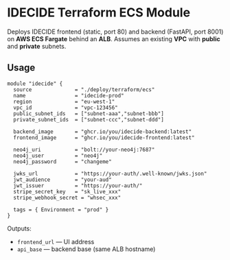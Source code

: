 
# IDECIDE Terraform ECS Module

Deploys IDECIDE frontend (static, port 80) and backend (FastAPI, port 8001) on **AWS ECS Fargate** behind an **ALB**.
Assumes an existing **VPC** with **public** and **private** subnets.

## Usage
```hcl
module "idecide" {
  source              = "./deploy/terraform/ecs"
  name                = "idecide-prod"
  region              = "eu-west-1"
  vpc_id              = "vpc-123456"
  public_subnet_ids   = ["subnet-aaa","subnet-bbb"]
  private_subnet_ids  = ["subnet-ccc","subnet-ddd"]

  backend_image       = "ghcr.io/you/idecide-backend:latest"
  frontend_image      = "ghcr.io/you/idecide-frontend:latest"

  neo4j_uri           = "bolt://your-neo4j:7687"
  neo4j_user          = "neo4j"
  neo4j_password      = "changeme"

  jwks_url            = "https://your-auth/.well-known/jwks.json"
  jwt_audience        = "your-aud"
  jwt_issuer          = "https://your-auth/"
  stripe_secret_key   = "sk_live_xxx"
  stripe_webhook_secret = "whsec_xxx"

  tags = { Environment = "prod" }
}
```

Outputs:
- `frontend_url` — UI address
- `api_base` — backend base (same ALB hostname)
